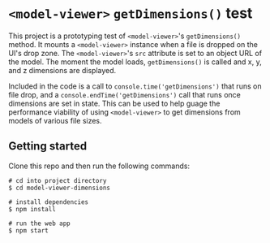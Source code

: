 # `<model-viewer>` `getDimensions()` test

This project is a prototyping test of `<model-viewer>`'s `getDimensions()` method. It mounts a `<model-viewer>` instance when a file is dropped on the UI's drop zone. The `<model-viewer>`'s `src` attribute is set to an object URL of the model. The moment the model loads, `getDimensions()` is called and x, y, and z dimensions are displayed.

Included in the code is a call to `console.time('getDimensions')` that runs on file drop, and a `console.endTime('getDimensions')` call that runs once dimensions are set in state. This can be used to help guage the performance viability of using `<model-viewer>` to get dimensions from models of various file sizes.

## Getting started

Clone this repo and then run the following commands:

```
# cd into project directory
$ cd model-viewer-dimensions

# install dependencies
$ npm install

# run the web app
$ npm start
```
